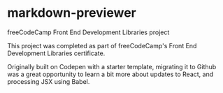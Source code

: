 # markdown-previewer
freeCodeCamp Front End Development Libraries project

This project was completed as part of freeCodeCamp's Front End Development Libraries certificate.

Originally built on Codepen with a starter template, migrating it to Github was a great opportunity to learn a bit more about updates to React, and processing JSX using Babel.